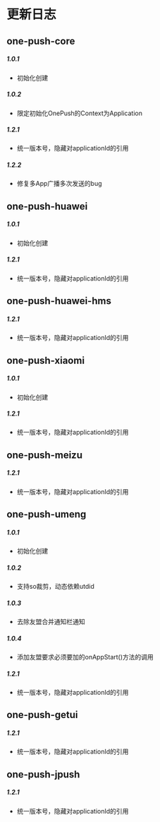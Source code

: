 # 更新日志
## one-push-core
##### 1.0.1
 * 初始化创建
##### 1.0.2
 * 限定初始化OnePush的Context为Application
##### 1.2.1
 * 统一版本号，隐藏对applicationId的引用
##### 1.2.2
 * 修复多App广播多次发送的bug
 
## one-push-huawei
##### 1.0.1
 * 初始化创建
##### 1.2.1
 * 统一版本号，隐藏对applicationId的引用
 
## one-push-huawei-hms
##### 1.2.1
 * 统一版本号，隐藏对applicationId的引用
 
## one-push-xiaomi
##### 1.0.1
 * 初始化创建
##### 1.2.1
 * 统一版本号，隐藏对applicationId的引用
 
## one-push-meizu
##### 1.2.1
 * 统一版本号，隐藏对applicationId的引用
 
## one-push-umeng
##### 1.0.1
 * 初始化创建
##### 1.0.2
 * 支持so裁剪，动态依赖utdid
##### 1.0.3
 * 去除友盟合并通知栏通知
##### 1.0.4
 * 添加友盟要求必须要加的onAppStart()方法的调用
##### 1.2.1
 * 统一版本号，隐藏对applicationId的引用
 
## one-push-getui
##### 1.2.1
 * 统一版本号，隐藏对applicationId的引用

## one-push-jpush
##### 1.2.1
 * 统一版本号，隐藏对applicationId的引用
